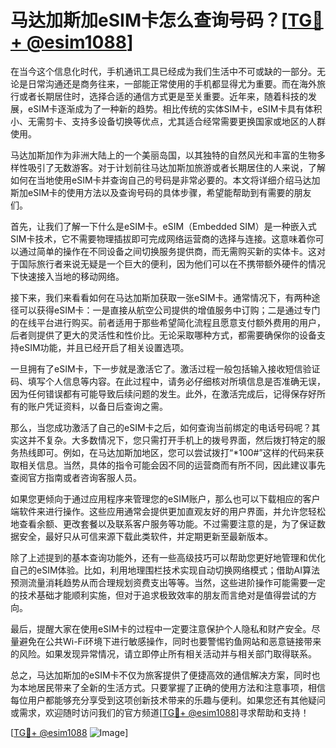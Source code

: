 # 马达加斯加eSIM卡怎么查询号码？[[TG💪+ @esim1088](https://t.me/s/esim1088)]

在当今这个信息化时代，手机通讯工具已经成为我们生活中不可或缺的一部分。无论是日常沟通还是商务往来，一部能正常使用的手机都显得尤为重要。而在海外旅行或者长期居住时，选择合适的通信方式更是至关重要。近年来，随着科技的发展，eSIM卡逐渐成为了一种新的趋势。相比传统的实体SIM卡，eSIM卡具有体积小、无需剪卡、支持多设备切换等优点，尤其适合经常需要更换国家或地区的人群使用。

马达加斯加作为非洲大陆上的一个美丽岛国，以其独特的自然风光和丰富的生物多样性吸引了无数游客。对于计划前往马达加斯加旅游或者长期居住的人来说，了解如何在当地使用eSIM卡并查询自己的号码是非常必要的。本文将详细介绍马达加斯加eSIM卡的使用方法以及查询号码的具体步骤，希望能帮助到有需要的朋友们。

首先，让我们了解一下什么是eSIM卡。eSIM（Embedded SIM）是一种嵌入式SIM卡技术，它不需要物理插拔即可完成网络运营商的选择与连接。这意味着你可以通过简单的操作在不同设备之间切换服务提供商，而无需购买新的实体卡。这对于国际旅行者来说无疑是一个巨大的便利，因为他们可以在不携带额外硬件的情况下快速接入当地的移动网络。

接下来，我们来看看如何在马达加斯加获取一张eSIM卡。通常情况下，有两种途径可以获得eSIM卡：一是直接从航空公司提供的增值服务中订购；二是通过专门的在线平台进行购买。前者适用于那些希望简化流程且愿意支付额外费用的用户，后者则提供了更大的灵活性和性价比。无论采取哪种方式，都需要确保你的设备支持eSIM功能，并且已经开启了相关设置选项。

一旦拥有了eSIM卡，下一步就是激活它了。激活过程一般包括输入接收短信验证码、填写个人信息等内容。在此过程中，请务必仔细核对所填信息是否准确无误，因为任何错误都有可能导致后续问题的发生。此外，在激活完成后，记得保存好所有的账户凭证资料，以备日后查询之需。

那么，当您成功激活了自己的eSIM卡之后，如何查询当前绑定的电话号码呢？其实这并不复杂。大多数情况下，您只需打开手机上的拨号界面，然后拨打特定的服务热线即可。例如，在马达加斯加地区，您可以尝试拨打“*100#”这样的代码来获取相关信息。当然，具体的指令可能会因不同的运营商而有所不同，因此建议事先查阅官方指南或者咨询客服人员。

如果您更倾向于通过应用程序来管理您的eSIM账户，那么也可以下载相应的客户端软件来进行操作。这些应用通常会提供更加直观友好的用户界面，并允许您轻松地查看余额、更改套餐以及联系客户服务等功能。不过需要注意的是，为了保证数据安全，最好只从可信来源下载此类软件，并定期更新至最新版本。

除了上述提到的基本查询功能外，还有一些高级技巧可以帮助您更好地管理和优化自己的eSIM体验。比如，利用地理围栏技术实现自动切换网络模式；借助AI算法预测流量消耗趋势从而合理规划资费支出等等。当然，这些进阶操作可能需要一定的技术基础才能顺利实施，但对于追求极致效率的朋友而言绝对是值得尝试的方向。

最后，提醒大家在使用eSIM卡的过程中一定要注意保护个人隐私和财产安全。尽量避免在公共Wi-Fi环境下进行敏感操作，同时也要警惕钓鱼网站和恶意链接带来的风险。如果发现异常情况，请立即停止所有相关活动并与相关部门取得联系。

总之，马达加斯加的eSIM卡不仅为旅客提供了便捷高效的通信解决方案，同时也为本地居民带来了全新的生活方式。只要掌握了正确的使用方法和注意事项，相信每位用户都能够充分享受到这项创新技术带来的乐趣与便利。如果您还有其他疑问或需求，欢迎随时访问我们的官方频道[[TG💪+ @esim1088](https://t.me/s/esim1088)]寻求帮助和支持！

[[TG💪+ @esim1088](https://t.me/s/esim1088) ![Image](https://i.postimg.cc/4NQfJmqS/Snipaste-2025-05-13-00-14-12.png)]